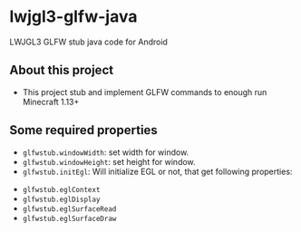 # lwjgl3-glfw-java
LWJGL3 GLFW stub java code for Android

## About this project
- This project stub and implement GLFW commands to enough run Minecraft 1.13+

## Some required properties
- `glfwstub.windowWidth`: set width for window.
- `glfwstub.windowHeight`: set height for window.
- `glfwstub.initEgl`: Will initialize EGL or not, that get following properties:
 + `glfwstub.eglContext`
 + `glfwstub.eglDisplay`
 + `glfwstub.eglSurfaceRead`
 + `glfwstub.eglSurfaceDraw`

